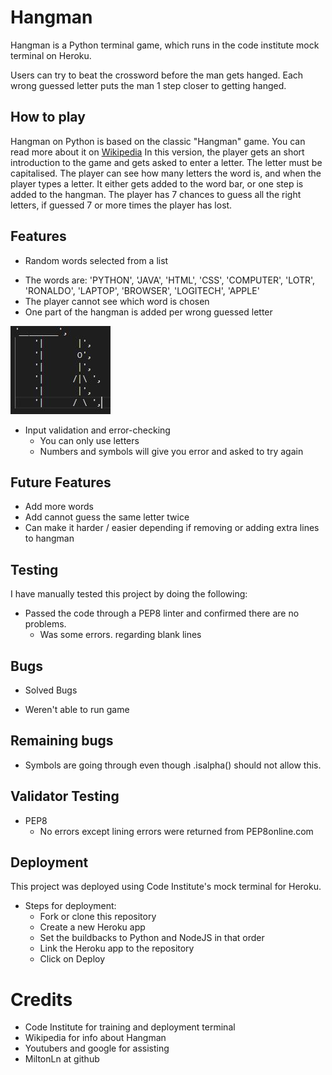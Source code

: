 # Hangman
Hangman is a Python terminal game, which runs in the code institute mock terminal on Heroku.

Users can try to beat the crossword before the man gets hanged. Each wrong guessed letter puts the man 1 step closer to getting hanged. 


 
## How to play
Hangman on Python is based on the classic "Hangman" game. You can read more about it on [Wikipedia](https://en.wikipedia.org/wiki/Hangman_(game))
In this version, the player gets an short introduction to the game and gets asked to enter a letter. The letter must be capitalised.
The player can see how many letters the word is, and when the player types a letter. It either gets added to the word bar, or one step is added to the hangman. 
The player has 7 chances to guess all the right letters, if guessed 7 or more times the player has lost. 
  
  
  
## Features

* Random words selected from a list

- The words are: 'PYTHON', 'JAVA', 'HTML', 'CSS', 'COMPUTER', 'LOTR', 'RONALDO', 'LAPTOP', 'BROWSER', 'LOGITECH', 'APPLE'
- The player cannot see which word is chosen
- One part of the hangman is added per wrong guessed letter 

![HangmanPic](./assets/images/hangman.JPG)

* Input validation and error-checking
    * You can only use letters
    * Numbers and symbols will give you error and asked to try again
  
  
  
  
## Future Features

* Add more words 
* Add cannot guess the same letter twice
* Can make it harder / easier depending if removing or adding extra lines to hangman
  
  
  
  
## Testing

I have manually tested this project by doing the following:

* Passed the code through a PEP8 linter and confirmed there are no problems.
    * Was some errors. regarding blank lines
  
  
  
   
## Bugs

* Solved Bugs
- Weren't able to run game
  
  
  
  
## Remaining bugs

* Symbols are going through even though .isalpha() should not allow this. 
  
  
 
## Validator Testing

* PEP8
    * No errors except lining errors were returned from PEP8online.com

  
  
  
## Deployment

This project was deployed using Code Institute's mock terminal for Heroku.

* Steps for deployment:
    * Fork or clone this repository
    * Create a new Heroku app
    * Set the buildbacks to Python and NodeJS in that order
    * Link the Heroku app to the repository
    * Click on Deploy


# Credits

* Code Institute for training and deployment terminal
* Wikipedia for info about Hangman
* Youtubers and google for assisting
* MiltonLn at github









